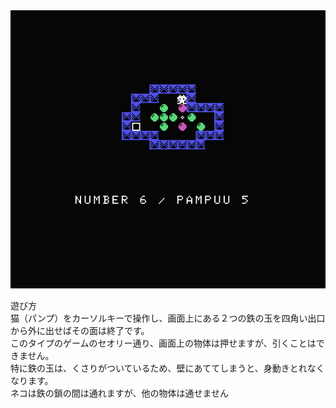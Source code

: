 <img src="Kachin Puzzle.png"/>

遊び方\
猫（パンプ）をカーソルキーで操作し、画面上にある２つの鉄の玉を四角い出口から外に出せばその面は終了です。\
このタイプのゲームのセオリー通り、画面上の物体は押せますが、引くことはできません。\
特に鉄の玉は、くさりがついているため、壁にあててしまうと、身動きとれなくなります。\
ネコは鉄の鎖の間は通れますが、他の物体は通せません 
